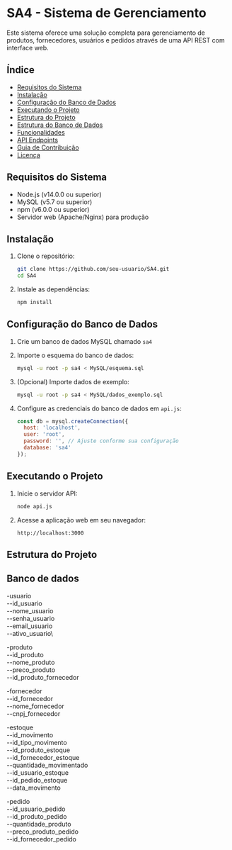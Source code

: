 # SA4 - Sistema de Gerenciamento

Este sistema oferece uma solução completa para gerenciamento de produtos, fornecedores, usuários e pedidos através de uma API REST com interface web.

## Índice

- [Requisitos do Sistema](#requisitos-do-sistema)
- [Instalação](#instalação)
- [Configuração do Banco de Dados](#configuração-do-banco-de-dados)
- [Executando o Projeto](#executando-o-projeto)
- [Estrutura do Projeto](#estrutura-do-projeto)
- [Estrutura do Banco de Dados](#estrutura-do-banco-de-dados)
- [Funcionalidades](#funcionalidades)
- [API Endpoints](#api-endpoints)
- [Guia de Contribuição](#guia-de-contribuição)
- [Licença](#licença)

## Requisitos do Sistema

- Node.js (v14.0.0 ou superior)
- MySQL (v5.7 ou superior)
- npm (v6.0.0 ou superior)
- Servidor web (Apache/Nginx) para produção

## Instalação

1. Clone o repositório:
   ```bash
   git clone https://github.com/seu-usuario/SA4.git
   cd SA4
   ```

2. Instale as dependências:
   ```bash
   npm install
   ```

## Configuração do Banco de Dados

1. Crie um banco de dados MySQL chamado `sa4`
2. Importe o esquema do banco de dados:
   ```bash
   mysql -u root -p sa4 < MySQL/esquema.sql
   ```
3. (Opcional) Importe dados de exemplo:
   ```bash
   mysql -u root -p sa4 < MySQL/dados_exemplo.sql
   ```

4. Configure as credenciais do banco de dados em `api.js`:
   ```javascript
   const db = mysql.createConnection({
     host: 'localhost',
     user: 'root',
     password: '', // Ajuste conforme sua configuração
     database: 'sa4'
   });
   ```

## Executando o Projeto

1. Inicie o servidor API:
   ```bash
   node api.js
   ```

2. Acesse a aplicação web em seu navegador:
   ```
   http://localhost:3000
   ```

## Estrutura do Projeto

## Banco de dados

-usuario\
--id_usuario\
--nome_usuario\
--senha_usuario\
--email_usuario\
--ativo_usuario\

-produto\
--id_produto\
--nome_produto\
--preco_produto\
--id_produto_fornecedor

-fornecedor\
--id_fornecedor\
--nome_fornecedor\
--cnpj_fornecedor

-estoque\
--id_movimento\
--id_tipo_movimento\
--id_produto_estoque\
--id_fornecedor_estoque\
--quantidade_movimentado\
--id_usuario_estoque\
--id_pedido_estoque\
--data_movimento

-pedido\
--id_usuario_pedido\
--id_produto_pedido\
--quantidade_produto\
--preco_produto_pedido\
--id_fornecedor_pedido

